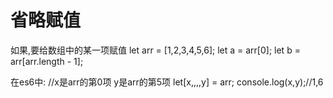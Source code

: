 # 省略赋值

如果,要给数组中的某一项赋值
let arr = [1,2,3,4,5,6];
let a = arr[0];
let b = arr[arr.length - 1];

在es6中:
//x是arr的第0项  y是arr的第5项
let[x,,,,y] = arr; 
console.log(x,y);//1,6
